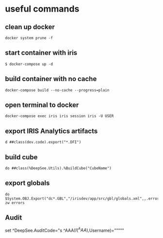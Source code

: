 # useful commands

## clean up docker
```
docker system prune -f
```

## start container with iris
```
$ docker-compose up -d
```

## build container with no cache
```
docker-compose build --no-cache --progress=plain
```

## open terminal to docker
```
docker-compose exec iris iris session iris -U USER
```
## export IRIS Analytics artifacts
```
d ##class(dev.code).export("*.DFI")
```
## build cube
```
do ##class(%DeepSee.Utils).%BuildCube("CubeName")
```
## export globals
```
do $System.OBJ.Export("dc*.GBL","/irisdev/app/src/gbl/globals.xml",,.errors)
zw errors
```


## Audit

set ^DeepSee.AuditCode="s ^AAA($I(^AAA),$Username)="""""
